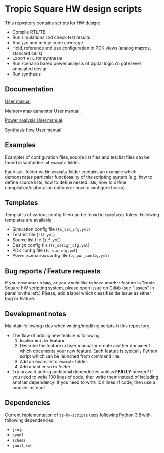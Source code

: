 # Tropic Square HW design scripts

This repository contains scripts for HW design:
- Compile RTL/TB
- Run simulations and check test results
- Analyze and merge code coverage
- Hold, reference and use configuration of PDK views (analog macros, standard cells)
- Export RTL for synthesis
- Run scenario based power analysis of digital logic on gate level annotated design.
- Run synthesis

## Documentation

[User manual](https://tropic-gitlab.corp.sldev.cz/internal/development-environment/ts-hw-scripts/-/jobs/artifacts/master/raw/public/ts_sim_user_guide.pdf?job=build_docs).

[Memory map generator User manual](https://tropic-gitlab.corp.sldev.cz/internal/development-environment/ts-hw-scripts/-/jobs/artifacts/master/raw/public/ts_mem_map_generate_user_guide.pdf?job=build_docs).

[Power analysis User manual](https://tropic-gitlab.corp.sldev.cz/internal/development-environment/ts-hw-scripts/-/jobs/artifacts/master/raw/public/ts_pwr_user_guide.pdf?job=build_docs).

[Synthesis flow User manual](https://tropic-gitlab.corp.sldev.cz/internal/development-environment/ts-hw-scripts/-/jobs/artifacts/master/raw/public/ts_syn_user_guide.pdf?job=build_docs).

## Examples

Examples of configuration files, source list files and test list files can be
found in subfolders of `example` folder.

Each sub-folder within `example` folder contains an example which demonstrates
particular functionality of the scripting system (e.g. how to define source
lists, how to define nested lists, how to define compilation/elaboration options
or how to configure hooks).

## Templates

Templates of various config files can be found in `templates` folder. Following
templates are available:
  - Simulation config file (`ts_sim_cfg.yml`)
  - Test list file (`tlf.yml`)
  - Source list file (`slf.yml`)
  - Design config file (`ts_design_cfg.yml`)
  - PDK config file (`ts_sim_cfg.yml`)
  - Power scenarios config file (`ts_pwr_config.yml`)

## Bug reports / Feature requests

If you encounter a bug, or you would like to have another feature in Tropic
Square HW scripting system, please open Issue on Gitlab (see "Issues" in
panel on the left.) Please, add a label which classifies the issue as either
bug or feature.

## Development notes

Maintain following rules when writing/modifing scripts in this repository:
- The flow of adding new feature is following
  1. Implement the feature
  2. Describe the feature in User manual or create another document which documents
     your new feature. Each feature is typically Python script which can be launched
     from command line.
  3. Add an example to `example` folder.
  4. Add a test in `tests` folder.
- Try to avoid adding additional dependecies unless **REALLY** needed! If you need
  to write 100 lines of code, then write them instead of including another
  dependency! If you need to write 10K lines of code, then use a module instead!

## Dependencies

Current implementation of `ts-hw-scripts` uses following Python 3.8 with following dependencies:
- `jinja`
- `pyaml`
- `schema`
- `junit_xml`